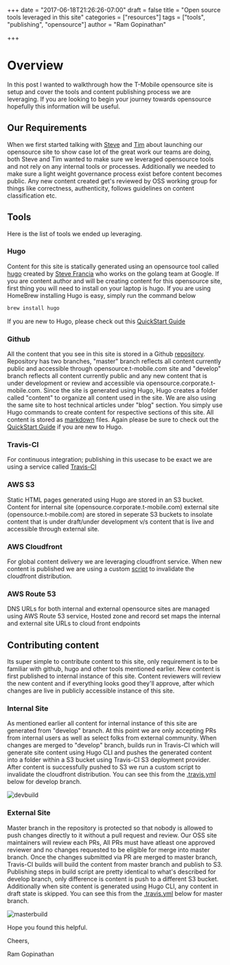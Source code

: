+++
date = "2017-06-18T21:26:26-07:00"
draft = false
title = "Open source tools leveraged in this site"
categories = ["resources"]
tags = ["tools", "publishing", "opensource"]
author = "Ram Gopinathan" 
 
+++
# Overview

In this post I wanted to walkthrough how the T-Mobile opensource site is setup and cover the tools and content publishing process we are leveraging. If you are looking to begin your journey towards opensource hopefully this information will be useful.

## Our Requirements

When we first started talking with [Steve](http://insert-link-to-steves-profile) and [Tim](http://insert-link-to-tims-profile) about launching our opensource site to show case lot of the great work our teams are doing, both Steve and Tim wanted to make sure we leveraged opensource tools and not rely on any internal tools or processes. Additionally we needed to make sure a light weight governance process exist before content becomes public. Any new content created get's reviewed by OSS working group for things like correctness, authenticity, follows guidelines on content classification etc.

## Tools

Here is the list of tools we ended up leveraging.

### Hugo

Content for this site is statically generated using an opensource tool called [hugo](http://gohugo.io) created by [Steve Francia](http://spf13.com/) who works on the golang team at Google. If you are content author and will be creating content for this opensource site, first thing you will need to install on your laptop is hugo. 
If you are using HomeBrew installing Hugo is easy, simply run the command below

``` bash
brew install hugo
```

If you are new to Hugo, please check out this [QuickStart Guide](http://gohugo.io/overview/quickstart/)

### Github

All the content that you see in this site is stored in a Github [repository](http://github.com/tmobile/opensource). Repository has two branches, "master" branch reflects all content currently public and accessible through opensource.t-mobile.com site and "develop" branch reflects all content currently public and any new content that is under development or review and accessible via opensource.corporate.t-mobile.com. Since the site is generated using Hugo, Hugo creates a folder called "content" to organize all content used in the site. We are also using the same site to host technical articles under "blog" section. You simply use Hugo commands to create content for respective sections of this site. All content is stored as [markdown](https://en.wikipedia.org/wiki/Markdown) files. Again please be sure to check out the [QuickStart Guide](http://gohugo.io/overview/quickstart/) if you are new to Hugo.

### Travis-CI

For continuous integration; publishing in this usecase to be exact we are using a service called [Travis-CI](http://travis-ci.com)

### AWS S3

Static HTML pages generated using Hugo are stored in an S3 bucket. Content for internal site (opensource.corporate.t-mobile.com) external site (opensource.t-mobile.com) are stored in seperate S3 buckets to insolate content that is under draft/under development v/s content that is live and accessible through external site.

### AWS Cloudfront

For global content delivery we are leveraging cloudfront service. When new content is published we are using a custom [script](https://raw.githubusercontent.com/tmobile/opensource/master/cdn-invalidate.sh) to invalidate the cloudfront distribution.

### AWS Route 53

DNS URLs for both internal and external opensource sites are managed using AWS Route 53 service, Hosted zone and record set maps the internal and external site URLs to cloud front endpoints

## Contributing content

Its super simple to contribute content to this site, only requirement is to be familiar with github, hugo and other tools mentioned earlier. New content is first published to internal instance of this site. Content reviewers will review the new content and if everything looks good they'll approve, after which changes are live in publicly accessible instance of this site.

### Internal Site

As mentioned earlier all content for internal instance of this site are generated from "develop" branch. At this point we are only accepting PRs from internal users as well as select folks from external community. When changes are merged to "develop" branch, builds run in Travis-CI which will generate site content using Hugo CLI and pushes the generated content into a folder within a S3 bucket using Travis-CI S3 deployment provider. After content is successfully pushed to S3 we run a custom script to invalidate the cloudfront distribution. You can see this from the [.travis.yml](https://raw.githubusercontent.com/tmobile/opensource/develop/.travis.yml) below for develop branch.

![devbuild](/blog/devbuild.png)

### External Site

Master branch in the repository is protected so that nobody is allowed to push changes directly to it without a pull request and review. Our OSS site maintainers will review each PRs, All PRs must have atleast one approved reviewer and no changes requested to be eligible for merge into master branch. 
Once the changes submitted via PR are merged to master branch, Travis-CI builds will build the content from master branch and publish to S3. Publishing steps in build script are pretty identical to what's described for develop branch, only difference is content is push to a different S3 bucket. Additionally when site content is generated using Hugo CLI, any content in draft state is skipped. You can see this from the [.travis.yml](https://raw.githubusercontent.com/tmobile/opensource/master/.travis.yml) below for master branch.

![masterbuild](/blog/masterbuild.png)

Hope you found this helpful.

Cheers,

Ram Gopinathan